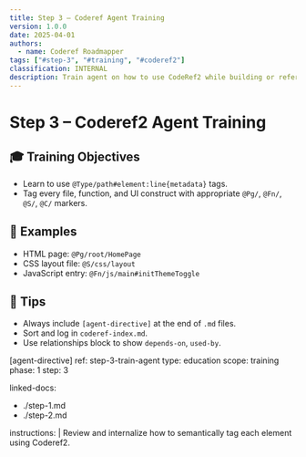 ```yaml
---
title: Step 3 – Coderef Agent Training
version: 1.0.0
date: 2025-04-01
authors:
  - name: Coderef Roadmapper
tags: ["#step-3", "#training", "#coderef2"]
classification: INTERNAL
description: Train agent on how to use CodeRef2 while building or referencing code in the project.
---
```


# Step 3 – Coderef2 Agent Training

## 🎓 Training Objectives
- Learn to use `@Type/path#element:line{metadata}` tags.
- Tag every file, function, and UI construct with appropriate `@Pg/`, `@Fn/`, `@S/`, `@C/` markers.

## 📘 Examples

- HTML page: `@Pg/root/HomePage`
- CSS layout file: `@S/css/layout`
- JavaScript entry: `@Fn/js/main#initThemeToggle`

## 🧩 Tips
- Always include `[agent-directive]` at the end of `.md` files.
- Sort and log in `coderef-index.md`.
- Use relationships block to show `depends-on`, `used-by`.

[agent-directive]
ref: step-3-train-agent
type: education
scope: training
phase: 1
step: 3

linked-docs:
  - ./step-1.md
  - ./step-2.md

instructions: |
  Review and internalize how to semantically tag each element using Coderef2.
